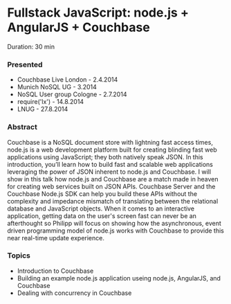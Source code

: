 Fullstack JavaScript: node.js + AngularJS + Couchbase
=====================================================

Duration: 30 min

### Presented

- Couchbase Live London - 2.4.2014
- Munich NoSQL UG - 3.2014
- NoSQL User group Cologne - 2.7.2014
- require('lx') - 14.8.2014
- LNUG - 27.8.2014

### Abstract
Couchbase is a NoSQL document store with lightning fast access times, node.js is
a web development platform built for creating blinding fast web applications
using JavaScript; they both natively speak JSON. In this introduction, you’ll
learn how to build fast and scalable web applications leveraging the power of
JSON inherent to node.js and Couchbase.
I will show in this talk how node.js and Couchbase are a match made in heaven
for creating web services built on JSON APIs. Couchbase Server and the Couchbase
Node.js SDK can help you build these APIs without the complexity and impedance
mismatch of translating between the relational database and JavaScript objects.
When it comes to an interactive application, getting data on the user's screen
fast can never be an afterthought so Philipp will focus on showing how the
asynchronous, event driven programming model of node.js works with Couchbase to
provide this near real-time update experience.

### Topics

- Introduction to Couchbase
- Building an example node.js application useing node.js, AngularJS, and
  Couchbase
- Dealing with concurrency in Couchbase

